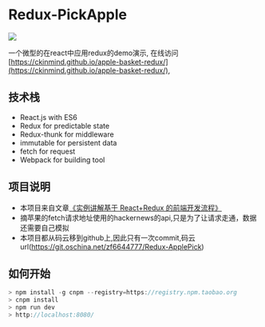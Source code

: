 # Redux-PickApple
![](https://raw.githubusercontent.com/ckinmind/apple-basket-redux/master/src/images/appleBasket.gif)

一个微型的在react中应用redux的demo演示, 在线访问[https://ckinmind.github.io/apple-basket-redux/](https://ckinmind.github.io/apple-basket-redux/),

## 技术栈
- React.js with ES6
- Redux for predictable state
- Redux-thunk for middleware
- immutable for persistent data
- fetch for request 
- Webpack for building tool

## 项目说明
- 本项目来自文章[《实例讲解基于 React+Redux 的前端开发流程》](https://segmentfault.com/a/1190000005356568)
- 摘苹果的fetch请求地址使用的hackernews的api,只是为了让请求走通，数据还需要自己模拟
- 本项目都从码云移到github上,因此只有一次commit,码云url(https://git.oschina.net/zf6644777/Redux-ApplePick)
## 如何开始
```js
> npm install -g cnpm --registry=https://registry.npm.taobao.org
> cnpm install
> npm run dev
> http://localhost:8080/
```

